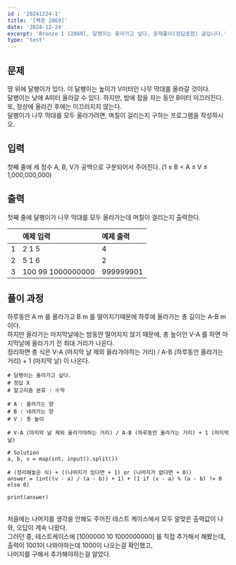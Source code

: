 ```yaml
---
id : '20241224-1'
title: '[백준 2869]'
date: '2024-12-24'
excerpt: 'Bronze I [2869], 달팽이는 올라가고 싶다. 문제풀이(정답포함) 글입니다.'
type: 'test'
---
```


## 문제
땅 위에 달팽이가 있다. 이 달팽이는 높이가 V미터인 나무 막대를 올라갈 것이다.<br>
달팽이는 낮에 A미터 올라갈 수 있다. 하지만, 밤에 잠을 자는 동안 B미터 미끄러진다. 또, 정상에 올라간 후에는 미끄러지지 않는다.<br>
달팽이가 나무 막대를 모두 올라가려면, 며칠이 걸리는지 구하는 프로그램을 작성하시오.<br>

## 입력
첫째 줄에 세 정수 A, B, V가 공백으로 구분되어서 주어진다. (1 ≤ B < A ≤ V ≤ 1,000,000,000)<br>

## 출력
첫째 줄에 달팽이가 나무 막대를 모두 올라가는데 며칠이 걸리는지 출력한다.<br>

||예제 입력|예제 출력|
|:-:|:-|:-|
|1|2 1 5|4|
|2|5 1 6|2|
|3|100 99 1000000000|999999901|

## 풀이 과정
하루동안 A m 를 올라가고 B m 를 떨어지기때문에 하루에 올라가는 총 길이는 A-B m 이다.<br>
하지만 올라가는 마지막날에는 밤동안 떨어지지 않기 때문에, 총 높이인 V-A 를 하면 마지막날에 올라가기 전 최대 거리가 나온다.<br>
정리하면 총 식은 V-A (마지막 날 제외 올라가야하는 거리) / A-B (하루동안 올라가는 거리) + 1 (마지막 날) 이 나온다.<br>

```
# 달팽이는 올라가고 싶다.
# 정답 X
# 알고리즘 분류 : 수학

# A : 올라가는 양
# B : 내려가는 양
# V : 총 높이

# V-A (마지막 날 제외 올라가야하는 거리) / A-B (하루동안 올라가는 거리) + 1 (마지막 날)

# Solution
a, b, v = map(int, input().split())

# (정리해놓은 식) + ((나머지가 있다면 + 1) or (나머지가 없다면 + 0))
answer = (int((v - a) / (a - b)) + 1) + (1 if (v - a) % (a - b) != 0 else 0)

print(answer)
```
<br>
처음에는 나머지를 생각을 안해도 주어진 테스트 케이스에서 모두 알맞은 출력값이 나와, 오답이 계속 나왔다.<br>
그러던 중, 테스트케이스에 [1000000 10 1000000000] 를 직접 추가해서 해봤는데,<br>
출력이 1001이 나와야하는데 1000이 나오는걸 확인했고,<br>
나머지를 구해서 추가해야하는걸 알았다.<br>